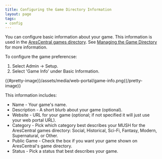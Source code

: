 ```yaml
---
title: Configuring the Game Directory Information
layout: page
tags:
- config
---
```


You can configure basic information about your game.  This information is used in the [AresCentral games directory](http://arescentral.aresmush.com).  See [Managing the Game Directory](/tutorials/manage/directory) for more information.

To configure the game preferencse:

1. Select Admin -> Setup.
2. Select 'Game Info' under Basic Information.

{{#pretty-image}}/assets/media/web-portal/game-info.png{{/pretty-image}}

This information includes:

* Name - Your game's name.
* Description - A short blurb about your game (optional).
* Website - URL for your game (optional; if not specified it will just use your web portal URL).
* Category - Pick which category best describes your MUSH for the AresCentral games directory: Social, Historical, Sci-Fi, Fantasy, Modern, Supernatural, or Other.
* Public Game - Check the box if you want your game shown on AresCentral's game directory.
* Status - Pick a status that best describes your game.
